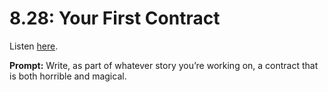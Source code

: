 # 8.28: Your First Contract 

Listen [here](http://www.writingexcuses.com/2013/07/14/writing-excuses-8-28-your-first-contract/). 

**Prompt:** Write, as part of whatever story you’re working on, a contract that is both horrible and magical.